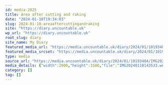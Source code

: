 ```yaml
---
id: media-2825
title: Area after cutting and raking
date: "2024-01-10T19:34:03"
slug: 2024-01-10-areaaftercuttingandraking
site: "https://diary.uncountable.uk"
wp_url: "https://diary.uncountable.uk"
root_slug: diary
site_name: My Diary
featured_media_url: "https://media.uncountable.uk/diary/2024/01/10193404/IMG20240110143533.webp"
featured_media_srcset: "https://media.uncountable.uk/diary/2024/01/10193404/IMG20240110143533-300x225.webp 300w, https://media.uncountable.uk/diary/2024/01/10193404/IMG20240110143533-1024x768.webp 1024w, https://media.uncountable.uk/diary/2024/01/10193404/IMG20240110143533-150x150.webp 150w, https://media.uncountable.uk/diary/2024/01/10193404/IMG20240110143533-640x480.webp 640w, https://media.uncountable.uk/diary/2024/01/10193404/IMG20240110143533.webp 2000w"
type: media
source_url: "https://media.uncountable.uk/diary/2024/01/10193404/IMG20240110143533.webp"
media_details: {"width":2000,"height":1500,"file":"IMG20240110143533.webp","filesize":190792,"sizes":{"medium":{"file":"IMG20240110143533-300x225.webp","width":300,"height":225,"filesize":19434,"mime_type":"image/webp","source_url":"https://media.uncountable.uk/diary/2024/01/10193404/IMG20240110143533-300x225.webp"},"large":{"file":"IMG20240110143533-1024x768.webp","width":1024,"height":768,"filesize":214166,"mime_type":"image/webp","source_url":"https://media.uncountable.uk/diary/2024/01/10193404/IMG20240110143533-1024x768.webp"},"thumbnail":{"file":"IMG20240110143533-150x150.webp","width":150,"height":150,"filesize":6838,"mime_type":"image/webp","source_url":"https://media.uncountable.uk/diary/2024/01/10193404/IMG20240110143533-150x150.webp"},"mobwidth":{"file":"IMG20240110143533-640x480.webp","width":640,"height":480,"filesize":85186,"mime_type":"image/webp","source_url":"https://media.uncountable.uk/diary/2024/01/10193404/IMG20240110143533-640x480.webp"},"full":{"file":"IMG20240110143533.webp","width":2000,"height":1500,"mime_type":"image/webp","source_url":"https://media.uncountable.uk/diary/2024/01/10193404/IMG20240110143533.webp"}},"image_meta":{"aperture":"0","credit":"","camera":"","caption":"","created_timestamp":"0","copyright":"","focal_length":"0","iso":"0","shutter_speed":"0","title":"","orientation":"0","keywords":[]}}
category: []
tag: []
---
```


